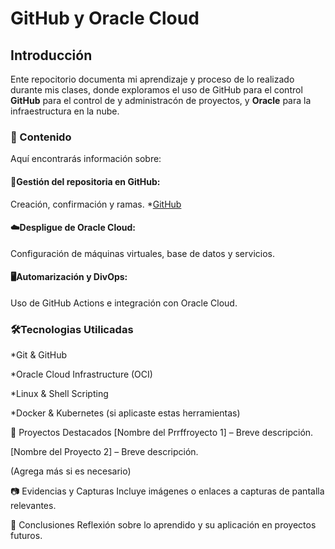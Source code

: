 # GitHub y Oracle Cloud
## Introducción
Ente repocitorio documenta mi aprendizaje y proceso de lo realizado durante mis clases, donde exploramos el uso de GitHub para el control **GitHub** para el control de y administracón de proyectos, y **Oracle** para la infraestructura en la nube.


### 🚀 Contenido 
Aquí encontrarás información sobre:

#### 📂Gestión del repositoria en GitHub:
Creación, confirmación y ramas.
*[GitHub](https://github.com/Snapshotss/SistemasTelematicos/blob/main/README.md)

#### ☁️Despligue de Oracle Cloud:
Configuración de máquinas virtuales, base de datos y servicios.

#### 🖥️Automarización y DivOps:
Uso de GitHub Actions e integración con Oracle Cloud.

### 🛠️Tecnologias Utilicadas
*Git & GitHub

*Oracle Cloud Infrastructure (OCI)

*Linux & Shell Scripting

*Docker & Kubernetes (si aplicaste estas herramientas)

📖 Proyectos Destacados
[Nombre del Prrffroyecto 1] – Breve descripción.

[Nombre del Proyecto 2] – Breve descripción.

(Agrega más si es necesario)

📷 Evidencias y Capturas
Incluye imágenes o enlaces a capturas de pantalla relevantes.

📌 Conclusiones
Reflexión sobre lo aprendido y su aplicación en proyectos futuros.


